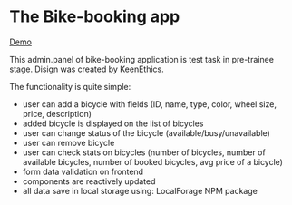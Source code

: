 # The Bike-booking app

[Demo](https://roophee.github.io/bike-booking/)

This admin.panel of bike-booking application is test task in pre-trainee stage. Disign was created by KeenEthics.

The functionality is quite simple:
- user can add a bicycle with fields (ID, name, type, color, wheel size, price, description)
- added bicycle is displayed on the list of bicycles
- user can change status of the bicycle (available/busy/unavailable) 
- user can remove bicycle
- user can check stats on bicycles (number of bicycles, number of available bicycles, number of booked bicycles, avg price of a bicycle)
- form data validation on frontend
- components are reactively updated
- all data save in local storage using: LocalForage NPM package

